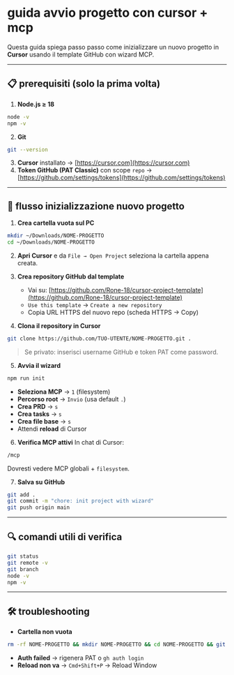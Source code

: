 # guida avvio progetto con cursor + mcp

Questa guida spiega passo passo come inizializzare un nuovo progetto in **Cursor** usando il template GitHub con wizard MCP.

---

## 📋 prerequisiti (solo la prima volta)

1. **Node.js ≥ 18**

```bash
node -v
npm -v
```

2. **Git**

```bash
git --version
```

3. **Cursor** installato → [https://cursor.com](https://cursor.com)
4. **Token GitHub (PAT Classic)** con scope `repo` → [https://github.com/settings/tokens](https://github.com/settings/tokens)

---

## 🚀 flusso inizializzazione nuovo progetto

1. **Crea cartella vuota sul PC**

```bash
mkdir ~/Downloads/NOME-PROGETTO
cd ~/Downloads/NOME-PROGETTO
```

2. **Apri Cursor** e da `File → Open Project` seleziona la cartella appena creata.

3. **Crea repository GitHub dal template**

   * Vai su: [https://github.com/Rone-18/cursor-project-template](https://github.com/Rone-18/cursor-project-template)
   * `Use this template` → `Create a new repository`
   * Copia URL HTTPS del nuovo repo (scheda HTTPS → Copy)

4. **Clona il repository in Cursor**

```bash
git clone https://github.com/TUO-UTENTE/NOME-PROGETTO.git .
```

> Se privato: inserisci username GitHub e token PAT come password.

5. **Avvia il wizard**

```bash
npm run init
```

* **Seleziona MCP** → `1` (filesystem)
* **Percorso root** → `Invio` (usa default `.`)
* **Crea PRD** → `s`
* **Crea tasks** → `s`
* **Crea file base** → `s`
* Attendi **reload** di Cursor

6. **Verifica MCP attivi**
   In chat di Cursor:

```bash
/mcp
```

Dovresti vedere MCP globali + `filesystem`.

7. **Salva su GitHub**

```bash
git add .
git commit -m "chore: init project with wizard"
git push origin main
```

---

## 🔍 comandi utili di verifica

```bash
git status
git remote -v
git branch
node -v
npm -v
```

---

## 🛠 troubleshooting

* **Cartella non vuota**

```bash
rm -rf NOME-PROGETTO && mkdir NOME-PROGETTO && cd NOME-PROGETTO && git clone URL-REPO .
```

* **Auth failed** → rigenera PAT o `gh auth login`
* **Reload non va** → `Cmd+Shift+P` → Reload Window
